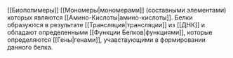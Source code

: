 [[Биополимеры]] [[Мономеры|мономерами]] (составными элементами) которых являются [[Амино-Кислоты|амино-кислоты]].
Белки образуются в результате [[Трансляция|трансляции]] из [[ДНК]] и обладают определенными [[Функции Белков|функциями]], которые определяются [[Гены|генами]], учавствующими в формировании данного белка.